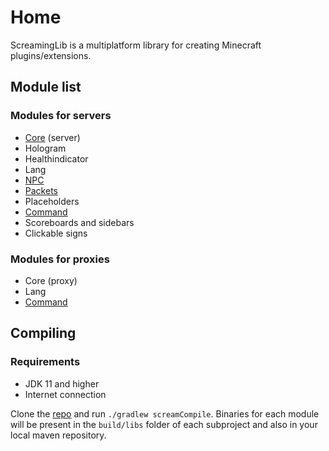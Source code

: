 # Home

ScreamingLib is a multiplatform library for creating Minecraft plugins/extensions.

## Module list

### Modules for servers
* [Core](modules/core.md) (server)
* Hologram
* Healthindicator
* Lang
* [NPC](modules/npc.md)
* [Packets](modules/packets.md)
* Placeholders
* [Command](modules/command.md)
* Scoreboards and sidebars
* Clickable signs

### Modules for proxies
* Core (proxy)
* Lang
* [Command](modules/command.md)

## Compiling

### Requirements

* JDK 11 and higher
* Internet connection

Clone the [repo](https://github.com/ScreamingSandals/ScreamingLib) and run `./gradlew screamCompile`.
Binaries for each module will be present in the `build/libs` folder of each subproject and also in your local maven repository.